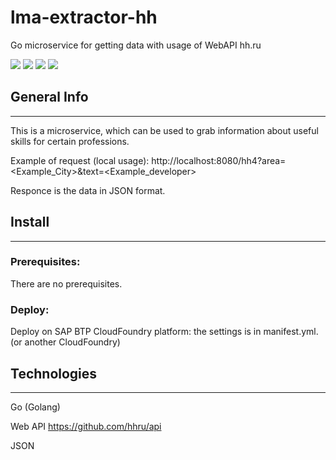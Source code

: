 # lma-extractor-hh
Go microservice for getting data with usage of  WebAPI hh.ru

![](https://img.shields.io/github/languages/code-size/postnikovmu/lma-extractor-hh)
![](https://img.shields.io/github/directory-file-count/postnikovmu/lma-extractor-hh)
![](https://img.shields.io/github/languages/count/postnikovmu/lma-extractor-hh)
![](https://img.shields.io/github/languages/top/postnikovmu/lma-extractor-hh)

## General Info
***
This is a microservice, which can be used to grab information
about useful skills for certain professions.

Example of request (local usage):
http://localhost:8080/hh4?area=<Example_City>&text=<Example_developer>

Responce is the data in JSON format.

## Install
***
### Prerequisites:
There are no prerequisites.

### Deploy:
Deploy on SAP BTP CloudFoundry platform: the settings is in manifest.yml. (or another CloudFoundry)
## Technologies
***
Go (Golang)

Web API https://github.com/hhru/api

JSON
